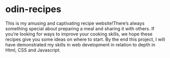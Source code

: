 # odin-recipes
This is my amusing and captivating recipe website!There’s always something special about preparing a meal and sharing it with others. If you’re looking for ways to improve your cooking skills, we hope these recipes give you some ideas on where to start.
By the end this project, I will have demonstrated my skills in web development in relation to depth in Html, CSS and Javascript.